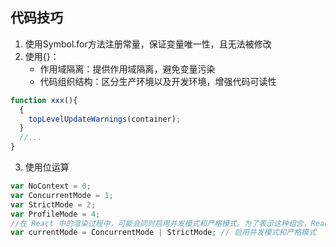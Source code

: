 ## 代码技巧
1. 使用Symbol.for方法注册常量，保证变量唯一性，且无法被修改
2. 使用{}：
    - 作用域隔离：提供作用域隔离，避免变量污染
    - 代码组织结构：区分生产环境以及开发环境，增强代码可读性
```javascript
function xxx(){
  {
    topLevelUpdateWarnings(container);
  }
  //...
}

```
3. 使用位运算
```javascript
var NoContext = 0;
var ConcurrentMode = 1;
var StrictMode = 2;
var ProfileMode = 4;
//在 React 中的渲染过程中，可能会同时启用并发模式和严格模式。为了表示这种组合，React 会使用按位或操作（|）来将多个模式值组合起来
var currentMode = ConcurrentMode | StrictMode; // 启用并发模式和严格模式
```

